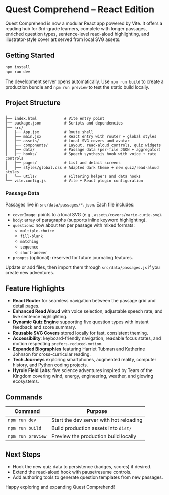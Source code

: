 # Quest Comprehend – React Edition

Quest Comprehend is now a modular React app powered by Vite. It offers a reading hub for 3rd-grade learners, complete with longer passages, enriched question types, sentence-level read-aloud highlighting, and illustrator-style cover art served from local SVG assets.

## Getting Started
```bash
npm install
npm run dev
```
The development server opens automatically. Use `npm run build` to create a production bundle and `npm run preview` to test the static build locally.

## Project Structure
```
.
├── index.html            # Vite entry point
├── package.json          # Scripts and dependencies
├── src/
│   ├── App.jsx           # Route shell
│   ├── main.jsx          # React entry with router + global styles
│   ├── assets/           # Local SVG covers and avatar
│   ├── components/       # Layout, read-aloud controls, quiz widgets
│   ├── data/             # Passage data (per-file JSON + aggregator)
│   ├── hooks/            # Speech synthesis hook with voice + rate controls
│   ├── pages/            # List and detail screens
│   ├── styles/global.css # Adapted dark theme + new quiz/read-aloud styles
│   └── utils/            # Filtering helpers and data hooks
└── vite.config.js        # Vite + React plugin configuration
```

### Passage Data
Passages live in `src/data/passages/*.json`. Each file includes:
- `coverImage`: points to a local SVG (e.g., `assets/covers/marie-curie.svg`).
- `body`: array of paragraphs (supports inline keyword highlighting).
- `questions`: now about ten per passage with mixed formats:
  - `multiple-choice`
  - `fill-blank`
  - `matching`
  - `sequence`
  - `short-answer`
- `prompts` (optional): reserved for future journaling features.

Update or add files, then import them through `src/data/passages.js` if you create new adventures.

## Feature Highlights
- **React Router** for seamless navigation between the passage grid and detail pages.
- **Enhanced Read Aloud** with voice selection, adjustable speech rate, and live sentence highlighting.
- **Dynamic Quiz Engine** supporting five question types with instant feedback and score summary.
- **Reusable SVG Covers** stored locally for fast, consistent theming.
- **Accessibility**: keyboard-friendly navigation, readable focus states, and motion respecting `prefers-reduced-motion`.
- **Expanded Biographies** featuring Harriet Tubman and Katherine Johnson for cross-curricular reading.
- **Tech Journeys** exploring smartphones, augmented reality, computer history, and Python coding projects.
- **Hyrule Field Labs**: five science adventures inspired by Tears of the Kingdom covering wind, energy, engineering, weather, and glowing ecosystems.

## Commands
| Command            | Purpose                                   |
|--------------------|-------------------------------------------|
| `npm run dev`      | Start the dev server with hot reloading   |
| `npm run build`    | Build production assets into `dist/`      |
| `npm run preview`  | Preview the production build locally      |

## Next Steps
- Hook the new quiz data to persistence (badges, scores) if desired.
- Extend the read-aloud hook with pause/resume controls.
- Add authoring tools to generate question templates from new passages.

Happy exploring and expanding Quest Comprehend!
